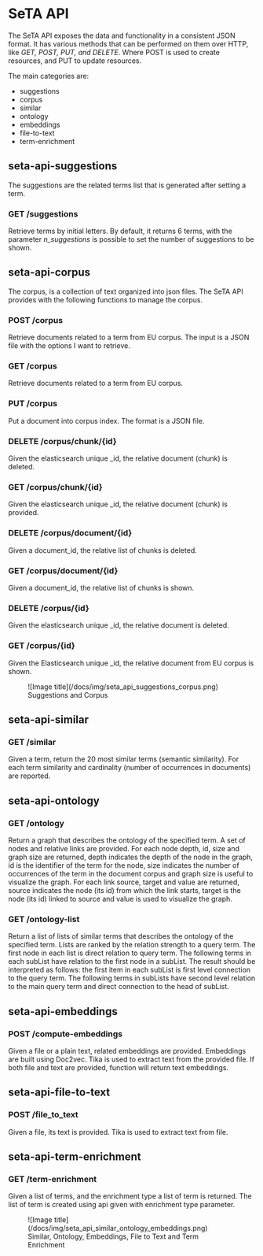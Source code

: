 # SeTA API

The SeTA API exposes the data and functionality in a consistent JSON format. It has various methods that can be performed on them over HTTP, like *GET, POST, PUT, and DELETE*. Where POST is used to create resources, and PUT to update resources.

The main categories are:    
- suggestions    
- corpus     
- similar      
- ontology       
- embeddings        
- file-to-text        
- term-enrichment

 
## seta-api-suggestions

The suggestions are the related terms list that is generated after setting a term.

### GET /suggestions
Retrieve terms by initial letters. By default, it returns 6 terms, with the parameter *n_suggestions* is possible to set the number of suggestions to be shown.      

##  seta-api-corpus
The corpus, is a collection of text organized into json files. The SeTA API provides with the following functions to manage the corpus.

### POST /corpus     
Retrieve documents related to a term from EU corpus. The input is a JSON file with the options I want to retrieve.

### GET /corpus       
Retrieve documents related to a term from EU corpus.        

### PUT /corpus       
Put a document into corpus index. The format is a JSON file.

### DELETE /corpus/chunk/{id}       
Given the elasticsearch unique _id, the relative document (chunk) is deleted.

### GET /corpus/chunk/{id}       
Given the elasticsearch unique _id, the relative document (chunk) is provided.

### DELETE /corpus/document/{id}     
Given a document_id, the relative list of chunks is deleted.

### GET /corpus/document/{id}      
Given a document_id, the relative list of chunks is shown.

### DELETE /corpus/{id}     
Given the elasticsearch unique _id, the relative document is deleted.

### GET /corpus/{id}      
Given the Elasticsearch  unique _id, the relative document from EU corpus is shown.


<figure markdown>
![Image title](/docs/img/seta_api_suggestions_corpus.png)
<figcaption>Suggestions and Corpus </figcaption>
</figure>

## seta-api-similar

### GET /similar      
Given a term, return the 20 most similar terms (semantic similarity). For each term similarity and cardinality (number of occurrences in documents) are reported.

## seta-api-ontology

### GET /ontology

Return a graph that describes the ontology of the specified term. A set of nodes and relative links are provided.  For each node depth, id, size and graph size are returned, depth indicates the depth of the node in the graph, id is the identifier of the term for the node, size indicates the number of occurrences of the term in the document corpus and graph size is useful to visualize the graph.  For each link source, target and value are returned, source indicates the node (its id) from which the link starts, target is the node (its id) linked to source and value is used to visualize the graph.

### GET /ontology-list

Return a list of lists of similar terms that describes the ontology of the specified term. Lists are ranked by the relation strength to a query term. The first node in each list is direct relation to query term. The following terms in each subList have relation to the first node in a subList.  The result should be interpreted as follows: the first item in each subList is first level connection to the query term. The following terms in subLists have second level relation to the main query term and direct connection to the head of subList.

## seta-api-embeddings

### POST /compute-embeddings     
Given a file or a plain text, related embeddings are provided. Embeddings are built using Doc2vec. Tika is used to extract text from the provided file. If both file and text are provided, function will return text embeddings.

## seta-api-file-to-text

### POST /file_to_text     
Given a file, its text is provided. Tika is used to extract text from file.

## seta-api-term-enrichment

### GET /term-enrichment     
Given a list of terms, and the enrichment type a list of term is returned. The list of term is created using api given with enrichment type parameter.

<figure markdown>
![Image title](/docs/img/seta_api_similar_ontology_embeddings.png)
<figcaption>Similar, Ontology, Embeddings, File to Text and Term Enrichment</figcaption>
</figure>
